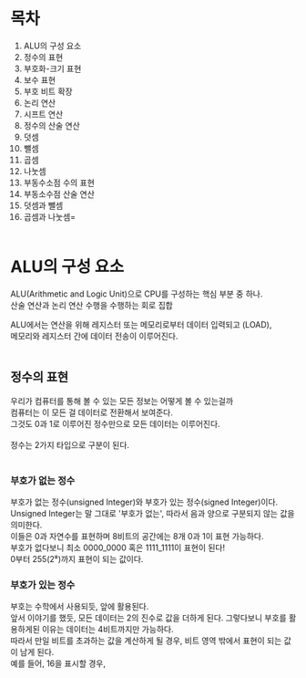 # 목차
1. ALU의 구성 요소 
2. 정수의 표현 
3. 부호화-크기 표현 
4. 보수 표현 
5. 부호 비트 확장
6. 논리 연산 
7. 시프트 연산
8. 정수의 산술 연산
9. 덧셈
10. 뺄셈
11. 곱셈
12. 나눗셈
13. 부동수소점 수의 표현
14. 부동소수점 산술 연산
15. 덧셈과 뺄셈
16. 곱셈과 나눗셈=
<br/><br/>
# ALU의 구성 요소
ALU(Arithmetic and Logic Unit)으로 CPU를 구성하는 핵심 부분 중 하나.<br/>
산술 연산과 논리 연산 수행을 수행하는 회로 집합

ALU에서는 연산을 위해 레지스터 또는 메모리로부터 데이터 입력되고 (LOAD),<br/>
메모리와 레지스터 간에 데이터 전송이 이루어진다.
<br/><br/>

## 정수의 표현
우리가 컴퓨터를 통해 볼 수 있는 모든 정보는 어떻게 볼 수 있는걸까<br/>
컴퓨터는 이 모든 걸 데이터로 전환해서 보여준다.<br/>
그것도 0과 1로 이루어진 정수만으로 모든 데이터는 이루어진다.<br/>
<br/>
정수는 2가지 타입으로 구분이 된다.
<br/>
<br/>
### 부호가 없는 정수
부호가 없는 정수(unsigned Integer)와 부호가 있는 정수(signed Integer)이다.<br/>
Unsigned Integer는 말 그대로 '부호가 없는', 따라서 음과 양으로 구분되지 않는 값을 의미한다.<br/>
이들은 0과 자연수를 표현하며 8비트의 공간에는 8개 0과 1이 표현 가능하다.<br/>
부호가 없다보니 최소 0000_0000 혹은 1111_1111이 표현이 된다!<br/>
0부터 255(2⁸)까지 표현이 되는 값이다.
<br/>
### 부호가 있는 정수
부호는 수학에서 사용되듯, 앞에 활용된다.<br/>
앞서 이야기를 했듯, 모든 데이터는 2의 진수로 값을 더하게 된다.
그렇다보니 부호를 활용하게된 이유는 데이터는 4비트까지만 가능하다.<br/>따라서 만일 비트를 초과하는 값을 계산하게 될 경우, 비트 영역 밖에서 표현이 되는 값이 남게 된다.<br/>
예를 들어, 16을 표시할 경우,